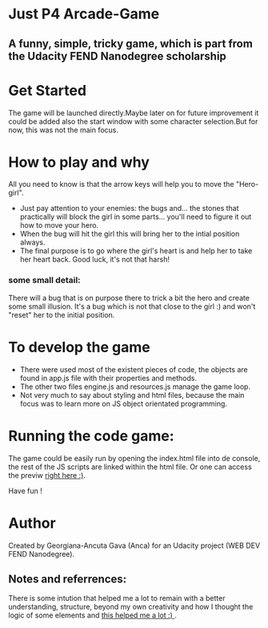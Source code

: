 # Just P4 Arcade-Game
## A funny, simple, tricky game, which is part from the Udacity FEND Nanodegree scholarship 

# Get Started
The game will be launched directly.Maybe later on for future improvement it could be added also the start window with some character selection.But for now, this was not the main focus.

# How to play and why
All you need to know is that the arrow keys will help you to move the "Hero-girl".
- Just pay attention to your enemies: the bugs and... the stones that practically will block the girl in some parts... you'll need to figure it out how to move your hero.
- When the bug will hit the girl this will bring her to the intial position always.
- The final purpose is to go where the girl's heart is and help her to take her heart back.
Good luck, it's not that harsh! 
### some small detail: 
There will a bug that is on purpose there to trick a bit the hero and create some small illusion.
It's a bug which is not that close to the girl :) and won't "reset" her  to the initial position.

# To develop the game
- There were used most of the existent pieces of code, the objects are found in app.js  file with their properties and methods.
- The other two files engine.js and resources.js manage the game loop.
- Not very much to say about styling and html files, because the main focus was to learn more on JS object orientated programming.

# Running the code game:

The game could be easily run by opening the index.html file into de console, the rest of the JS scripts are linked within the html file.
Or one can access the previw  [right here :)](https://htmlpreview.github.io/?https://github.com/AncutaG/Arcade-Game/blob/master/index.html). 

Have fun !

# Author
Created by Georgiana-Ancuta Gava (Anca) for an Udacity project (WEB DEV FEND Nanodegree).

## Notes and referrences:
There is some intution that helped me a lot to remain with a better understanding, structure, beyond my own creativity and how I thought the logic of some elements and [this helped me a lot :) ](https://matthewcranford.com/?s=Arcade).






